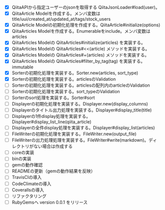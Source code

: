 - [x] QiitaAPIから指定ユーザーのjsonを取得する QiitaJsonLoader#load(user)。
- [x] QiitaArticle Modelを作成する。メンバ変数はtitle/uui/created_at/updated_at/tags/stock_users
- [x] QiitaArticle Modelの初期化処理を作成する。QiitaArticle#initialize(options)
- [x] QiitaArticles Modelを作成する。Enumerableをinclude。メンバ変数は articles
- [x] QiitaArticles Modelの QiitaArticles#initialize(articles) を実装する。
- [x] QiitaArticles Modelの QiitaArticles#<<(article) メソッドを実装する。
- [x] QiitaArticles Modelの QiitaArticles#+(articles) メソッドを実装する。
- [x] QiitaArticles Modelの QiitaArticles#filter_by_tag(tag) を実装する。immutable
- [x] Sorterの初期化処理を実装する。Sorter.new(articles, sort_type)
- [x] Sorterの初期化処理を実装する。articlesのValidation
- [ ] Sorterの初期化処理を実装する。articlesの配列内のarticleのValidation
- [ ] Sorterの初期化処理を実装する。sort_typeのValidation
- [ ] Sorterのsort処理を実装する。Sorter#sort
- [ ] Displayerの初期化処理を実装する。Displayer.new(display_columns)
- [ ] Displayerのタイトル出力処理を実装する。Displayer#display_title(title)
- [ ] Displayerの1件display処理を実装する。Displayer#display_list_line(qiita_article)
- [ ] Displayerの全件display処理を実装する。Displayer#display_list(articles)
- [ ] FileWriterの初期化処理を実装する。FileWriter.new(output_file)
- [ ] FileWriterの出力処理処理を実装する。FileWriter#write(markdown)。ディレクトリがない場合は作成する
- [ ] coreの実装
- [ ] binの実装
- [ ] gemの動作確認
- [ ] READMEの更新（gemの動作結果を反映）
- [ ] TravisCIの導入
- [ ] CodeClimateの導入
- [ ] Coverallsの導入
- [ ] リファクタリング
- [ ] RubyGemsへ version 0.0.1 をリリース
